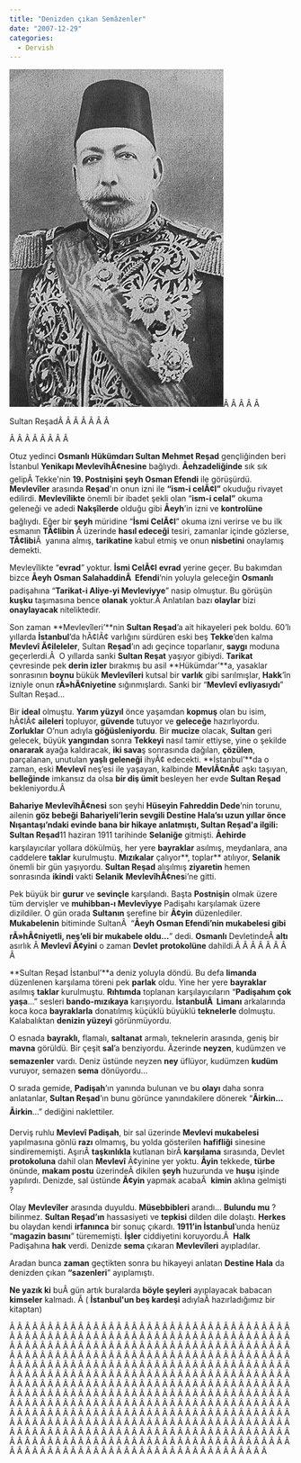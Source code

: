 ```yaml
---
title: "Denizden çıkan Semâzenler"
date: "2007-12-29"
categories: 
  - Dervish
---
```


[![mehmedvwf1.jpg](../uploads/2007/12/mehmedvwf1.jpg)](../uploads/2007/12/mehmedvwf1.jpg "mehmedvwf1.jpg")[](../uploads/2007/12/1416.jpg "1416.jpg")Â Â Â Â Â 

Sultan ReşadÂ Â Â Â Â Â Â 

Â Â Â Â Â Â Â Â 

Otuz yedinci **Osmanlı Hükümdarı Sultan Mehmet Reşad** gençliğinden beri İstanbul **Yenikapı MevlevîhÃ¢nesine** bağlıydı. **Åehzadeliğinde** sık sık gelipÂ Tekke'nin **19\. Postnişini şeyh Osman Efendi** ile görüşürdü. **Mevlevîler** arasında **Reşad**'ın onun izni ile **“ism-i celÃ¢l”** okuduğu rivayet edilirdi. **Mevlevîlikte** önemli bir ibadet şekli olan “**ism-i celal”** okuma geleneği ve adedi **Nakşîlerde** olduğu gibi **Åeyh**’in izni ve **kontrolüne** bağlıydı. Eğer bir **şeyh** müridine “**İsmi CelÃ¢l**” okuma izni verirse ve bu ilk esmanın **TÃ¢libin** Â üzerinde **hasıl edeceği** tesiri, zamanlar içinde gözlerse, **TÃ¢libi**Â  yanına almış, **tarikatine** kabul etmiş ve onun **nisbetini** onaylamış demekti.

Mevlevîlikte “**evrad**” yoktur. **İsmi CelÃ¢l** **evrad** yerine geçer. Bu bakımdan bizce **Åeyh Osman SalahaddinÂ  Efendi**’nin yoluyla geleceğin **Osmanlı** padişahına “**Tarikat-i Aliye-yi Mevleviyye**” nasip olmuştur. Bu görüşün **kuşku** taşımasına bence **olanak** yoktur.Â Anlatılan bazı **olaylar** bizi **onaylayacak** niteliktedir.

Son zaman **Mevlevîleri’**nin **Sultan Reşad**’a ait hikayeleri pek boldu. 60’lı yıllarda **İstanbul**’da hÃ¢lÃ¢ varlığını sürdüren eski beş **Tekke**’den kalma **Mevlevî Ã¢ileleler**, Sultan **Reşad**’ın adı geçince toparlanır, **saygı** moduna geçerlerdi.Â  O yıllarda sanki **Sultan Reşat** yaşıyor gibiydi. **Tarikat** çevresinde pek **derin izler** bırakmış bu asil **Hükümdar’**a, yasaklar sonrasının **boynu** bükük **Mevlevîleri** kutsal bir **varlık** gibi sarılmışlar, **Hakk**’în izniyle onun **rÃ»hÃ¢niyetine** sığınmışlardı. Sanki bir “**Mevlevî evliyasıydı**” Sultan Reşad…

Bir **ideal** olmuştu. **Yarım yüzyıl** önce yaşamdan **kopmuş** olan bu isim, hÃ¢lÃ¢ **aileleri** topluyor, **güvende** tutuyor ve **geleceğe** hazırlıyordu. **Zorluklar** O’nun adıyla **göğüsleniyordu**. Bir **mucize** olacak, **Sultan** geri gelecek, büyük **yangından** sonra **Tekkeyi** nasıl tamir ettiyse, yine o şekilde **onararak** ayağa kaldıracak, **iki sava**ş sonrasında dağılan, **çözülen**, parçalanan, unutulan **yaşlı geleneği** ihyÃ¢ edecekti. **İstanbul’**da o zaman, eski **Mevlevî** neş’esi ile yaşayan, kalbinde **MevlÃ¢nÃ¢** aşkı taşıyan, **belleğinde** imkansız da olsa **bir diş ümit** besleyen her evde **Sultan Reşad** bekleniyordu.Â 

**Bahariye MevlevîhÃ¢nesi** son şeyhi **Hüseyin Fahreddin Dede**’nin torunu, ailenin **göz bebeği** **Bahariyeli’**lerin sevgili **Destine Hala**’sı uzun yıllar önce **Nışantaşı**’ndaki evinde bana bir hikaye anlatmıştı, Sultan Reşad'a ilgili**: Sultan Reşad**11 haziran 1911 tarihinde **Selaniğe** gitmişti. **Åehirde** karşılayıcılar yollara dökülmüş, her yere **bayraklar** asılmış, meydanlara, ana caddelere **taklar** kurulmuştu. **Mızıkalar** çalıyor**, toplar** atılıyor, **Selanik** önemli bir gün yaşıyordu. **Sultan Reşad** alışılmış **ziyaretin** hemen sonrasında **ikindi** vakti **Selanik** **MevlevîhÃ¢nes**i’ne gitti.

Pek büyük bir **gurur** ve **sevinçle** karşılandı. Başta **Postnişin** olmak üzere tüm dervişler ve **muhibban-ı Mevlevîyye** Padişahı karşılamak üzere dizildiler. O gün orada **Sultanın** şerefine bir **Ã¢yin** düzenlediler. **Mukabelenin** bitiminde SultanÂ  “**Åeyh Osman Efendi’nin mukabelesi gibi rÃ»hÃ¢niyetli, neş’eli bir mukabele oldu…**” dedi. **Osmanlı** DevletindeÂ **altı** asırlık Â **Mevlevî Ã¢yini** o zaman **Devlet** **protokolüne** dahildi.Â Â Â Â Â Â Â  Â 

**Sultan Reşad İstanbul’**a deniz yoluyla döndü. Bu defa **limanda** düzenlenen karşılama töreni pek **parlak** oldu. Yine her yere **bayraklar** asılmış **taklar** kurulmuştu. **Rıhtımda** toplanan karşılayıcıların “**Padişahım çok yaşa**…” sesleri **bando-mızıkaya** karışıyordu. **İstanbulÂ  Limanı** arkalarında koca koca **bayraklarla** donatılmış küçüklü büyüklü **teknelerle** dolmuştu. Kalabalıktan **denizin yüzeyi** görünmüyordu.

O esnada **bayraklı,** flamalı, **saltanat** armalı, teknelerin arasında, geniş bir **mavna** görüldü. Bir çeşit **sal**’a benziyordu. Ãzerinde **neyzen**, kudümzen ve **semazenler** vardı. Deniz üstünde neyzen **ney** üflüyor, kudümzen **kudüm** vuruyor, semazen **sema** dönüyordu…

O sırada gemide, **Padişah**’ın yanında bulunan ve bu **olayı** daha sonra anlatanlar, **Sultan Reşad**’ın bunu görünce yanındakilere dönerek “**Ãirkin…Ãirkin**…” dediğini naklettiler.

Derviş ruhlu **Mevlevî Padişah**, bir sal üzerinde **Mevlevi mukabelesi** yapılmasına gönlü **razı** olmamış, bu yolda gösterilen **hafifliği** sinesine sindirememişti. AşırıÂ **taşkınlıkla** kutlanan birÂ **karşılama** sırasında, Devlet **protokoluna** dahil olan **Mevlevî** Ã¢yinine yer yoktu. **Âyin** tekkede, **türbe** önünde, **makam postu** üzerindeÂ dikilen **şeyh** huzurunda ve **huşu** işinde yapılırdı. Denizde, sal üstünde **Ã¢yin** yapmak acabaÂ  **kimin** aklına gelmişti ?

Olay **Mevlevîler** arasında duyuldu. **Müsebbibleri** arandı… **Bulundu mu** ? bilinmez. **Sultan Reşad’ın** hassasiyeti ve **tepkisi** dilden dile dolaştı. **Herkes** bu olaydan kendi **irfanınca** bir sonuç çıkardı. **1911’in İstanbul**’unda henüz “**magazin basını**” türememişti. **İşler** ciddiyetini koruyordu.Â  **Halk** Padişahına **hak** verdi. Denizde **sema** çıkaran **Mevlevîleri** ayıpladılar.

Aradan bunca **zaman** geçtikten sonra bu hikayeyi anlatan **Destine Hala** da denizden çıkan **“sazenleri**” ayıplamıştı.

**Ne yazık ki** buÂ gün artık buralarda **böyle şeyleri** ayıplayacak babacan **kimseler** kalmadı. Â ( **İstanbul'un beş kardeşi** adıylaÂ hazırladığımız bir kitaptan)

Â Â Â Â Â Â Â Â Â Â Â Â Â Â Â Â Â Â Â Â Â Â Â Â Â Â Â Â Â Â Â Â Â Â Â Â Â Â Â Â Â Â Â Â Â Â Â Â Â Â Â Â Â Â Â Â Â Â Â Â Â Â Â Â Â Â Â Â Â Â Â Â Â Â Â Â Â Â Â Â Â Â Â Â Â Â Â Â Â Â Â Â Â Â Â Â Â Â Â Â Â Â Â Â Â Â Â Â Â Â Â Â Â Â Â Â Â Â Â Â Â Â Â Â Â Â Â Â Â Â Â Â Â Â Â Â Â Â Â Â Â Â Â Â Â Â Â Â Â Â Â Â Â Â Â Â Â Â Â Â Â Â Â Â Â Â Â Â Â Â Â Â Â Â Â Â Â Â Â Â Â Â Â Â Â Â Â Â Â Â Â Â Â Â Â Â Â Â Â Â Â Â Â Â Â Â Â Â Â Â Â Â Â Â Â Â Â Â Â Â Â Â Â Â Â Â Â Â Â Â Â Â Â Â Â Â Â Â Â Â Â Â Â Â Â Â Â Â Â Â Â Â Â Â Â Â Â Â Â Â Â Â Â Â Â Â Â Â Â Â Â Â Â Â Â Â Â Â Â Â Â Â Â Â Â Â Â Â Â Â Â Â Â Â Â Â Â Â Â Â Â Â Â Â Â Â Â Â Â Â Â Â Â Â Â Â Â Â Â Â Â Â Â Â Â Â Â Â Â Â Â Â Â Â Â Â Â Â Â Â Â Â Â Â Â Â Â Â Â Â Â Â Â Â Â Â Â Â Â Â Â Â Â Â Â Â Â Â Â Â Â Â Â Â Â Â Â Â Â Â Â Â Â Â Â Â Â Â Â Â Â Â Â Â Â Â Â Â Â Â Â Â Â Â Â Â Â Â Â Â Â Â Â Â Â Â Â Â Â Â Â Â Â Â Â Â Â Â Â Â Â Â Â Â Â Â Â Â Â Â Â Â Â Â Â Â Â Â Â Â Â Â Â Â Â Â Â Â Â Â Â Â Â Â Â Â Â Â Â Â Â Â Â Â Â Â Â Â Â Â Â Â Â Â Â Â Â Â Â Â Â Â Â Â Â Â Â Â Â Â Â Â Â Â Â Â Â Â Â Â Â Â Â Â Â
